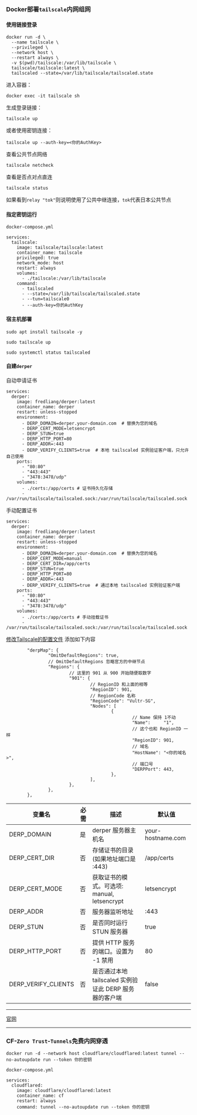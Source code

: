 ### Docker部署`tailscale`内网组网


#### 使用链接登录
```
docker run -d \
  --name tailscale \
  --privileged \
  --network host \
  --restart always \
  -v $(pwd)/tailscale:/var/lib/tailscale \
  tailscale/tailscale:latest \
  tailscaled --state=/var/lib/tailscale/tailscaled.state
```

进入容器：
```
docker exec -it tailscale sh
```
生成登录链接：
```
tailscale up
```

或者使用密钥连接：
```
tailscale up --auth-key=<你的AuthKey>
```

查看公共节点网络
```
tailscale netcheck
```

查看是否点对点直连
```
tailscale status
```
如果看到`relay "tok"`则说明使用了公共中继连接，`tok`代表日本公共节点


#### 指定密钥运行

`docker-compose.yml`

```
services:
  tailscale:
    image: tailscale/tailscale:latest
    container_name: tailscale
    privileged: true
    network_mode: host
    restart: always
    volumes:
      - ./tailscale:/var/lib/tailscale
    command:
      - tailscaled
      - --state=/var/lib/tailscale/tailscaled.state
      - --tun=tailscale0
      - --auth-key=你的AuthKey
```
#### 宿主机部署
```
sudo apt install tailscale -y

sudo tailscale up

sudo systemctl status tailscaled
```

#### 自建`derper`

自动申请证书
```
services:
  derper:
    image: fredliang/derper:latest
    container_name: derper
    restart: unless-stopped
    environment:
      - DERP_DOMAIN=derper.your-domain.com  # 替换为您的域名
      - DERP_CERT_MODE=letsencrypt
      - DERP_STUN=true
      - DERP_HTTP_PORT=80
      - DERP_ADDR=:443
      - DERP_VERIFY_CLIENTS=true  # 本地 tailscaled 实例验证客户端，只允许自己使用
    ports:
      - "80:80"
      - "443:443"
      - "3478:3478/udp"
    volumes:
      - ./certs:/app/certs # 证书持久化存储
      - /var/run/tailscale/tailscaled.sock:/var/run/tailscale/tailscaled.sock
```

手动配置证书
```
services:
  derper:
    image: fredliang/derper:latest
    container_name: derper
    restart: unless-stopped
    environment:
      - DERP_DOMAIN=derper.your-domain.com  # 替换为您的域名
      - DERP_CERT_MODE=manual
      - DERP_CERT_DIR=/app/certs
      - DERP_STUN=true
      - DERP_HTTP_PORT=80
      - DERP_ADDR=:443
      - DERP_VERIFY_CLIENTS=true  # 通过本地 tailscaled 实例验证客户端
    ports:
      - "80:80"
      - "443:443"
      - "3478:3478/udp"
    volumes:
      - ./certs:/app/certs # 手动挂载证书
      - /var/run/tailscale/tailscaled.sock:/var/run/tailscale/tailscaled.sock
```

[修改Tailscale的配置文件](https://login.tailscale.com/admin/acls/file) 添加如下内容
```
        "derpMap": {
                "OmitDefaultRegions": true,
                // OmitDefaultRegions 忽略官方的中继节点
                "Regions": {
                        // 这里的 901 从 900 开始随便取数字
                        "901": {
                                // RegionID 和上面的相等
                                "RegionID": 901,
                                // RegionCode 名称
                                "RegionCode": "Vultr-SG",
                                "Nodes": [
                                        {
                                                // Name 保持 1不动
                                                "Name":     "1",
                                                // 这个也和 RegionID 一样
                                                "RegionID": 901,
                                                // 域名
                                                "HostName": "<你的域名>",
                                                // 端口号
                                                "DERPPort": 443,
                                        },
                                ],
                        },
                },
        },
```


| 变量名           | 必需 | 描述 | 默认值 |
|----------------|------|------|--------|
| DERP_DOMAIN   | 是   | derper 服务器主机名 | your-hostname.com |
| DERP_CERT_DIR | 否   | 存储证书的目录 (如果地址端口是 :443) | /app/certs |
| DERP_CERT_MODE| 否   | 获取证书的模式。可选项: manual, letsencrypt | letsencrypt |
| DERP_ADDR     | 否   | 服务器监听地址 | :443 |
| DERP_STUN     | 否   | 是否同时运行 STUN 服务器 | true |
| DERP_HTTP_PORT| 否   | 提供 HTTP 服务的端口。设置为 -1 禁用 | 80 |
| DERP_VERIFY_CLIENTS | 否 | 是否通过本地 tailscaled 实例验证此 DERP 服务器的客户端 | false |



---

[官网](https://tailscale.com/)

---



### CF-`Zero Trust`-`Tunnels`免费内网穿透

```
docker run -d --network host cloudflare/cloudflared:latest tunnel --no-autoupdate run --token 你的密钥
```



`docker-compose.yml`
```
services:
  cloudflared:
    image: cloudflare/cloudflared:latest
    container_name: cf
    restart: always
    command: tunnel --no-autoupdate run --token 你的密钥
```
